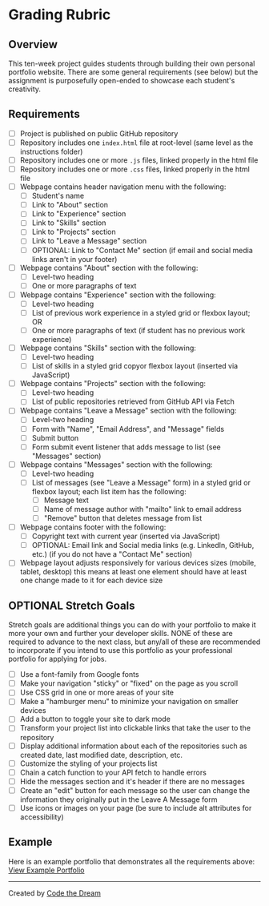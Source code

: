 # Grading Rubric

## Overview

This ten-week project guides students through building their own personal portfolio website. There are some general requirements (see below) but the assignment is purposefully open-ended to showcase each student's creativity.

## Requirements

- [ ] Project is published on public GitHub repository
- [ ] Repository includes one `index.html` file at root-level (same level as the instructions folder)
- [ ] Repository includes one or more `.js` files, linked properly in the html file
- [ ] Repository includes one or more `.css` files, linked properly in the html file
- [ ] Webpage contains header navigation menu with the following:
  - [ ] Student's name
  - [ ] Link to "About" section
  - [ ] Link to "Experience" section
  - [ ] Link to "Skills" section
  - [ ] Link to "Projects" section
  - [ ] Link to "Leave a Message" section
  - [ ] OPTIONAL: Link to "Contact Me" section (if email and social media links aren't in your footer)
- [ ] Webpage contains "About" section with the following:
  - [ ] Level-two heading
  - [ ] One or more paragraphs of text
- [ ] Webpage contains "Experience" section with the following:
  - [ ] Level-two heading
  - [ ] List of previous work experience in a styled grid or flexbox layout; OR
  - [ ] One or more paragraphs of text (if student has no previous work experience)
- [ ] Webpage contains "Skills" section with the following:
  - [ ] Level-two heading
  - [ ] List of skills in a styled grid copyor flexbox layout (inserted via JavaScript)
- [ ] Webpage contains "Projects" section with the following:
  - [ ] Level-two heading
  - [ ] List of public repositories retrieved from GitHub API via Fetch
- [ ] Webpage contains "Leave a Message" section with the following:
  - [ ] Level-two heading
  - [ ] Form with "Name", "Email Address", and "Message" fields
  - [ ] Submit button
  - [ ] Form submit event listener that adds message to list (see "Messages" section)
- [ ] Webpage contains "Messages" section with the following:
  - [ ] Level-two heading
  - [ ] List of messages (see "Leave a Message" form) in a styled grid or flexbox layout; each list item has the following:
    - [ ] Message text
    - [ ] Name of message author with "mailto" link to email address
    - [ ] "Remove" button that deletes message from list
- [ ] Webpage contains footer with the following:
  - [ ] Copyright text with current year (inserted via JavaScript)
  - [ ] OPTIONAL: Email link and Social media links (e.g. LinkedIn, GitHub, etc.) (if you do not have a "Contact Me" section)
- [ ] Webpage layout adjusts responsively for various devices sizes (mobile, tablet, desktop) this means at least one element should have at least one change made to it for each device size

## OPTIONAL Stretch Goals
Stretch goals are additional things you can do with your portfolio to make it more your own and further your developer skills.  NONE of these are required to advance to the next class, but any/all of these are recommended to incorporate if you intend to use this portfolio as your professional portfolio for applying for jobs.
- [ ] Use a font-family from Google fonts
- [ ] Make your navigation "sticky" or "fixed" on the page as you scroll
- [ ] Use CSS grid in one or more areas of your site
- [ ] Make a "hamburger menu" to minimize your navigation on smaller devices
- [ ] Add a button to toggle your site to dark mode
- [ ] Transform your project list into clickable links that take the user to the repository
- [ ] Display additional information about each of the repositories such as created date, last modified date, description, etc.
- [ ] Customize the styling of your projects list
- [ ] Chain a catch function to your API fetch to handle errors
- [ ] Hide the messages section and it's header if there are no messages
- [ ] Create an "edit" button for each message so the user can change the information they originally put in the Leave A Message form
- [ ] Use icons or images on your page (be sure to include alt attributes for accessibility)

## Example

Here is an example portfolio that demonstrates all the requirements above: <a href="https://intro-to-programming-ethompson.netlify.app/" target="_blank">View Example Portfolio</a>

---

Created by [Code the Dream](https://www.codethedream.org)
